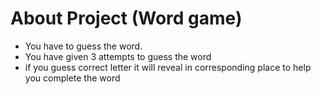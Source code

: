 # About Project (Word game)
- You have to guess the word.
- You have given 3 attempts to guess the word
- if you guess correct letter it will reveal in corresponding place to help you complete the word
 
